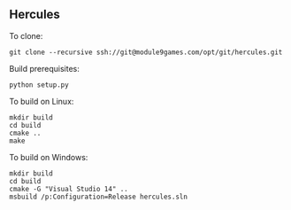 Hercules
--------

To clone:

    git clone --recursive ssh://git@module9games.com/opt/git/hercules.git

Build prerequisites:

    python setup.py

To build on Linux:

    mkdir build
    cd build
    cmake ..
    make

To build on Windows:

    mkdir build
    cd build
    cmake -G "Visual Studio 14" ..
    msbuild /p:Configuration=Release hercules.sln

